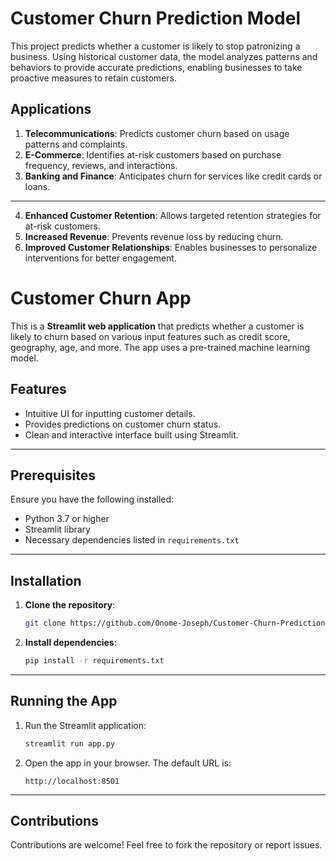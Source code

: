 # Customer Churn Prediction Model  
This project predicts whether a customer is likely to stop patronizing a business. Using historical customer data, the model analyzes patterns and behaviors to provide accurate predictions, enabling businesses to take proactive measures to retain customers.    

## Applications    
1. **Telecommunications**: Predicts customer churn based on usage patterns and complaints.  
2. **E-Commerce**: Identifies at-risk customers based on purchase frequency, reviews, and interactions.  
3. **Banking and Finance**: Anticipates churn for services like credit cards or loans.   
---
4. **Enhanced Customer Retention**: Allows targeted retention strategies for at-risk customers.  
5. **Increased Revenue**: Prevents revenue loss by reducing churn.  
6. **Improved Customer Relationships**: Enables businesses to personalize interventions for better engagement.   

# Customer Churn App
This is a **Streamlit web application** that predicts whether a customer is likely to churn based on various input features such as credit score, geography, age, and more. The app uses a pre-trained machine learning model.

## Features
- Intuitive UI for inputting customer details.
- Provides predictions on customer churn status.
- Clean and interactive interface built using Streamlit.
---
## Prerequisites
Ensure you have the following installed:
- Python 3.7 or higher
- Streamlit library
- Necessary dependencies listed in `requirements.txt`
---
## Installation

1. **Clone the repository**:
   ```bash
   git clone https://github.com/Onome-Joseph/Customer-Churn-Prediction.git
   ```
3. **Install dependencies**:
   ```bash
   pip install -r requirements.txt
   ```
---
## Running the App

1. Run the Streamlit application:
   ```bash
   streamlit run app.py
   ```
2. Open the app in your browser. The default URL is:
   ```
   http://localhost:8501
   ```
---

## Contributions  
Contributions are welcome! Feel free to fork the repository or report issues.  
